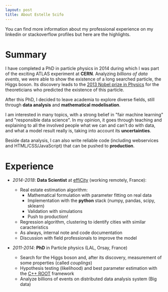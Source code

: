 ```yaml
---
layout: post
title: About Estelle Scifo
---
```



You can find more information about my professional experience on my linkedin or stackoverflow profiles but here are the highlights.


# Summary

I have completed a PhD in particle physics in 2014 during which I was part of the exciting ATLAS experiment at **CERN**. Analyzing *billions of data events*, we were able to show the existence of a long searched particle, the Higgs boson. Its discovery leads to the [2013 Nobel prize in Physics](https://www.nobelprize.org/prizes/physics/2013/summary/) for the theoreticians who predicted the existence of this particle.

After this PhD, I decided to leave academia to explore diverse fields, still through **data analysis** and **mathematical modelisation**.

I am interested in many topics, with a strong belief in "fair machine learning" and "responsible data science". In my opinion, it goes through teaching and explaining to all the involved people what we can and can't do with data, and what a model result really is, taking into account its **uncertainties**. 

Beside data analysis, I can also write reliable code (including webservices and HTML/CSS/JavaScript) that can be pushed to **production**.


# Experience

<!-- - 2018- : **Senior Data Scientist** at [Motion-S](//www.motion-s.com) (Luxembourg) -->


- _2014-2018_: **Data Scientist** at [effiCity](//www.efficity.com/) (working remotely, France):
    - Real estate estimation algorithm:
	    - Mathematical formulation with parameter fitting on real data
		- Implementation with the  **python** stack (numpy, pandas, scipy, sklearn)
		- Validation with simulations
		- Push to production!
	- Regression algorithm, clustering to identify cities with similar caracteristics
	- As always, internal note and code documentation
    - Discussion with field professionals to improve the model

- _2011-2014_: **PhD** in Particle physics (LAL, Orsay, France)
    - Search for the Higgs boson and, after its discovery, measurement of some properties (called _couplings_)
	- Hypothesis testing (likelihood) and best parameter estimation with the [C++ ROOT](//root.cern.ch) framework
	- Analyze billions of events on distributed data analysis system (Big data)
	

